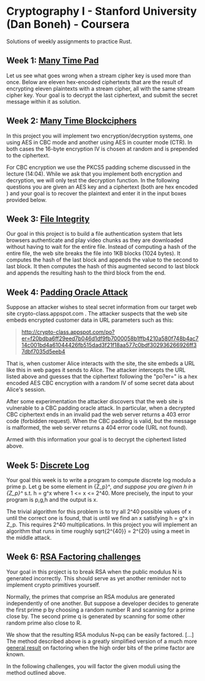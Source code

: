 # Cryptography I - Stanford University (Dan Boneh) - Coursera

Solutions of weekly assignments to practice Rust.

## Week 1: [Many Time Pad][w1]

Let us see what goes wrong when a stream cipher key is used more than once.  Below are eleven hex-encoded ciphertexts that are the result of encrypting eleven plaintexts with a stream cipher, all with the same stream cipher key.  Your goal is to decrypt the last ciphertext, and submit the secret message within it as solution.

## Week 2: [Many Time Blockciphers][w2]

In this project you will implement two encryption/decryption systems, one using AES in CBC mode and another using AES in counter mode (CTR).  In both cases the 16-byte encryption IV is chosen at random and is prepended to the ciphertext.

For CBC encryption we use the PKCS5 padding scheme discussed  in the lecture (14:04). While we ask that you implement both encryption and decryption, we will only test the decryption function.   In the following questions you are given an AES key and a ciphertext (both are  hex encoded ) and your goal is to recover the plaintext and enter it in the input boxes provided below.

## Week 3: [File Integrity][w3]

Our goal in this project is to build a file authentication system that lets browsers authenticate and play video chunks as they are downloaded without having to wait for the entire file. Instead of computing a hash of the entire file, the web site breaks the file into 1KB blocks (1024 bytes).  It computes the hash of the last block and appends the value to the second to last block.  It then computes the hash of this augmented second to last block and appends the resulting hash to the third block from the end.

## Week 4: [Padding Oracle Attack][w4]

Suppose an attacker wishes to steal secret information from our target web site  crypto-class.appspot.com . The attacker suspects that the web site embeds encrypted customer data in URL parameters such as this:

> http://crypto-class.appspot.com/po?er=f20bdba6ff29eed7b046d1df9fb7000058b1ffb4210a580f748b4ac714c001bd4a61044426fb515dad3f21f18aa577c0bdf302936266926ff37dbf7035d5eeb4

That is, when customer Alice interacts with the site, the site embeds a URL like this in web pages it sends to Alice.  The attacker intercepts the URL listed above and guesses that the ciphertext following the "po?er=" is a hex encoded AES CBC encryption with a random IV of some secret data about Alice's session.

After some experimentation the attacker discovers that the web site is vulnerable to a CBC padding oracle attack. In particular, when a decrypted CBC ciphertext ends in an invalid pad the web server returns a 403 error code (forbidden request). When the CBC padding is valid, but the message is malformed, the web server returns a 404 error code (URL not found).

Armed with this information your goal is to decrypt the ciphertext listed above.

## Week 5: [Discrete Log][w5]

Your goal this week is to write a program to compute discrete log modulo a prime p. Let g be some element in {Z_p}^*, and suppose you are given h in {Z_p}^* s.t. h = g^x where 1 <= x <= 2^40. More precisely, the input to your program is p,g,h and the output is x.

The trivial algorithm for this problem is to try all 2^40  possible values of x until the correct one is found, that is until we find an x satisfying h = g^x in Z_p. This requires 2^40 multiplications. In this project you will implement an algorithm that runs in time roughly sqrt{2^{40}} = 2^{20} using a meet in the middle attack.

## Week 6: [RSA Factoring challenges][w6]

Your goal in this project is to break RSA when the public modulus N is generated incorrectly. This should serve as yet another reminder not to implement crypto primitives yourself.

Normally, the primes that comprise an RSA modulus are generated independently of one another. But suppose a developer decides to generate the first prime p by choosing a random number R and scanning for a prime close by. The second prime q is generated by scanning for some other random prime also close to R.

We show that the resulting RSA modulus N=pq can be easily factored.  [...]
The method described above is a greatly simplified version of a much more [general result](http://dl.acm.org/citation.cfm?id=1754517) on factoring when the high order bits of the prime factor are known.

In the following challenges, you will factor the given moduli using the method outlined above.

[w1]: week_01-many_time_pad/
[w2]: week_02-many_time_blockciphers/
[w3]: week_03-file_integrity/
[w4]: week_04-padding_oracle/
[w5]: week_05-discrete_log/
[w6]: week_06-rsa_factoring/
